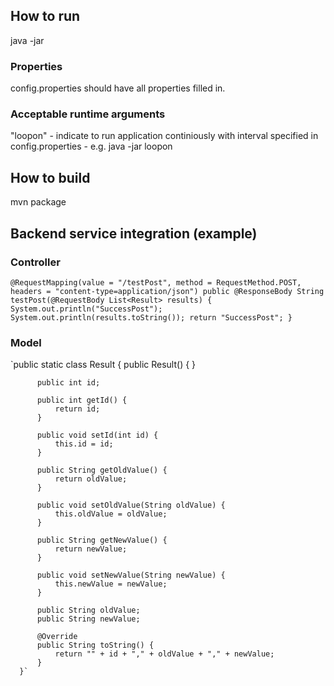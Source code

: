 ## How to run
java -jar <jar file name>

### Properties
config.properties should have all properties filled in.

### Acceptable runtime arguments
"loopon" - indicate to run application continiously with interval specified in config.properties - e.g. java -jar <jar file name> loopon

## How to build
mvn package

## Backend service integration (example)

### Controller
`@RequestMapping(value = "/testPost", method = RequestMethod.POST, headers = "content-type=application/json")
      public
      @ResponseBody
      String testPost(@RequestBody List<Result> results) {
          System.out.println("SuccessPost");
          System.out.println(results.toString());
          return "SuccessPost";
      }`
### Model
`public static class Result {
          public Result() {
          }
  
          public int id;
  
          public int getId() {
              return id;
          }
  
          public void setId(int id) {
              this.id = id;
          }
  
          public String getOldValue() {
              return oldValue;
          }
  
          public void setOldValue(String oldValue) {
              this.oldValue = oldValue;
          }
  
          public String getNewValue() {
              return newValue;
          }
  
          public void setNewValue(String newValue) {
              this.newValue = newValue;
          }
  
          public String oldValue;
          public String newValue;
  
          @Override
          public String toString() {
              return "" + id + "," + oldValue + "," + newValue;
          }
      }`